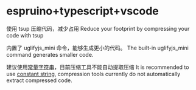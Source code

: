 # espruino+typescript+vscode

使用 tsup 压缩代码，减少占用
Reduce your footprint by compressing your code with tsup

内置了 uglifyjs_mini 命令，能够生成更小的代码。
The built-in uglifyjs_mini command generates smaller code.

建议使用[常量字符串](./src/const.ts)，目前压缩工具不能自动提取压缩
It is recommended to use [constant string](./src/const.ts), compression tools currently do not automatically extract compressed code.


